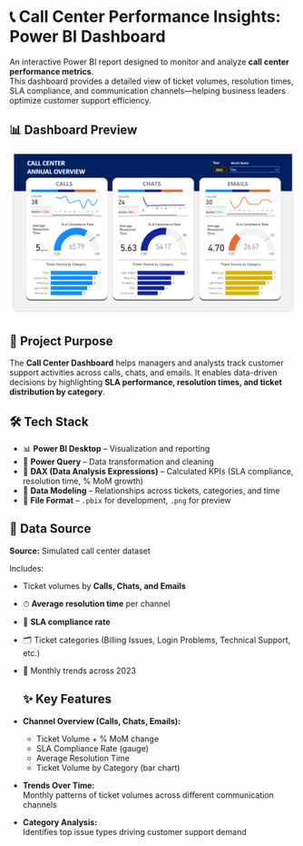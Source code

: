 # 📞 Call Center Performance Insights: Power BI Dashboard
An interactive Power BI report designed to monitor and analyze **call center performance metrics**.  
This dashboard provides a detailed view of ticket volumes, resolution times, SLA compliance, and communication channels—helping business leaders optimize customer support efficiency.  

## 📊 Dashboard Preview
![Call Center Dashboard](https://github.com/Jericho0015/Call-Center-KPI-Operations-Dashboard/blob/main/Report%20Preview/Preview%20of%20Report.PNG)

## 🎯 Project Purpose
The **Call Center Dashboard** helps managers and analysts track customer support activities across calls, chats, and emails. It enables data-driven decisions by highlighting **SLA performance, resolution times, and ticket distribution by category**.  

## 🛠 Tech Stack
- 📊 **Power BI Desktop** – Visualization and reporting  
- 📂 **Power Query** – Data transformation and cleaning  
- 🧠 **DAX (Data Analysis Expressions)** – Calculated KPIs (SLA compliance, resolution time, % MoM growth)  
- 📝 **Data Modeling** – Relationships across tickets, categories, and time  
- 📁 **File Format** – `.pbix` for development, `.png` for preview 

## 📂 Data Source
**Source:** Simulated call center dataset  

Includes:  
- Ticket volumes by **Calls, Chats, and Emails**  
- ⏱ **Average resolution time** per channel  
- 🎯 **SLA compliance rate**  
- 🗂 Ticket categories (Billing Issues, Login Problems, Technical Support, etc.)  
- 📅 Monthly trends across 2023

  ## ✨ Key Features
- **Channel Overview (Calls, Chats, Emails):**
  - Ticket Volume + % MoM change  
  - SLA Compliance Rate (gauge)  
  - Average Resolution Time  
  - Ticket Volume by Category (bar chart)  

- **Trends Over Time:**  
  Monthly patterns of ticket volumes across different communication channels  

- **Category Analysis:**  
  Identifies top issue types driving customer support demand  


